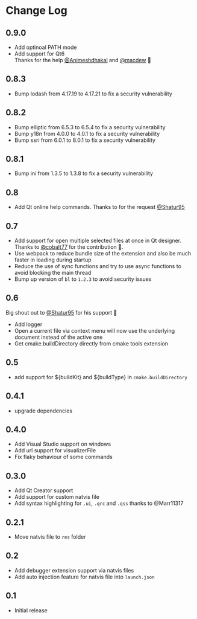 # Change Log

## 0.9.0

- Add optinoal PATH mode
- Add support for Qt6<br>
  Thanks for the help [@Animeshdhakal](https://github.com/Animeshdhakal) and [@macdew](https://github.com/macdew) 🙏

## 0.8.3

- Bump lodash from 4.17.19 to 4.17.21 to fix a security vulnerability

## 0.8.2

- Bump elliptic from 6.5.3 to 6.5.4 to fix a security vulnerability
- Bump y18n from 4.0.0 to 4.0.1 to fix a security vulnerability
- Bump ssri from 6.0.1 to 8.0.1 to fix a security vulnerability

## 0.8.1

- Bump ini from 1.3.5 to 1.3.8 to fix a security vulnerability

## 0.8

- Add Qt online help commands. Thanks to for the request [@Shatur95](https://github.com/Shatur95)

## 0.7

- Add support for open multiple selected files at once in Qt designer. Thanks to [@cobalt77](https://github.com/cobalt77) for the contribution 🙏.
- Use webpack to reduce bundle size of the extension and also be much faster in loading during startup
- Reduce the use of sync functions and try to use async functions to avoid blocking the main thread
- Bump up version of `bl` to `1.2.3` to avoid security issues

## 0.6

Big shout out to [@Shatur95](https://github.com/Shatur95) for his support 🙏

- Add logger
- Open a current file via context menu will now use the underlying document instead of the active one
- Get cmake.buildDirectory directly from cmake tools extension

## 0.5

- add support for ${buildKit} and ${buildType} in `cmake.buildDirectory`

## 0.4.1

- upgrade dependencies

## 0.4.0

- Add Visual Studio support on windows
- Add url support for visualizerFile
- Fix flaky behaviour of some commands

## 0.3.0

- Add Qt Creator support
- Add support for custom natvis file
- Add syntax highlighting for `.ui`, `.qrc` and `.qss` thanks to @Marr11317

## 0.2.1

- Move natvis file to `res` folder

## 0.2

- Add debugger extension support via natvis files
- Add auto injection feature for natvis file into `launch.json`

## 0.1

- Initial release
